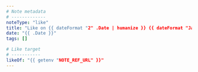 ```yaml
---
# Note metadata
# -------------
noteType: "like"
title: "Like on {{ dateFormat "2" .Date | humanize }} {{ dateFormat "January" .Date }} {{ dateFormat "2006 @ 15:04" .Date }}"
date: "{{ .Date }}"
tags: []

# Like target
# -----------
likeOf: "{{ getenv "NOTE_REF_URL" }}"
---
```

